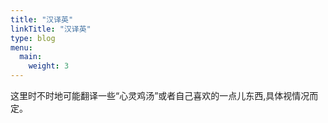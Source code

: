 ```yaml
---
title: "汉译英"
linkTitle: "汉译英"
type: blog
menu:
  main:
    weight: 3
---
```


这里时不时地可能翻译一些“心灵鸡汤”或者自己喜欢的一点儿东西,具体视情况而定。